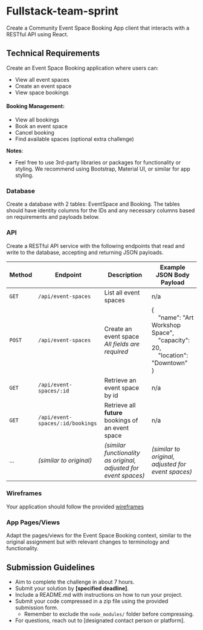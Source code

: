 # Fullstack-team-sprint

Create a Community Event Space Booking App client that interacts with a RESTful API using React.

## Technical Requirements

Create an Event Space Booking application where users can:

- View all event spaces
- Create an event space
- View space bookings

#### Booking Management:

- View all bookings
- Book an event space
- Cancel booking
- Find available spaces (optional extra challenge)

**Notes**:

- Feel free to use 3rd-party libraries or packages for functionality or styling. We recommend using Bootstrap, Material UI, or similar for app styling.

### Database

Create a database with 2 tables: EventSpace and Booking. The tables should have identity columns for the IDs and any necessary columns based on requirements and payloads below.

### API

Create a RESTful API service with the following endpoints that read and write to the database, accepting and returning JSON payloads.

| Method   | Endpoint                     | Description                                                                                                                                | Example JSON Body Payload                                                                                                                                                                                                                                                                                                         |
| -------- | ---------------------------- | ------------------------------------------------------------------------------------------------------------------------------------------ | ---------------------------------------------------------------------------------------------------------------------------------------------------------------------------------------------------------------------------------------------------------------------------------------------------------------------------------- |
| `GET`    | `/api/event-spaces`          | List all event spaces                                                                                                                      | n/a                                                                                                                                                                                                                                                                                                                                |
| `POST`   | `/api/event-spaces`          | Create an event space<br><em>All fields are required</em>                                                                                  | { <br>&nbsp;&nbsp;&nbsp;&nbsp;"name": "Art Workshop Space",<br>&nbsp;&nbsp;&nbsp;&nbsp;"capacity": 20,<br>&nbsp;&nbsp;&nbsp;&nbsp;"location": "Downtown"<br>}                                                                                                                                                                      |
| `GET`    | `/api/event-spaces/:id`      | Retrieve an event space by id                                                                                                              | n/a                                                                                                                                                                                                                                                                                                                                |
| `GET`    | `/api/event-spaces/:id/bookings` | Retrieve all **future** bookings of an event space                                                                                          | n/a                                                                                                                                                                                                                                                                                                                                |
| ...      | *(similar to original)*     | *(similar functionality as original, adjusted for event spaces)*                                                                            | *(similar to original, adjusted for event spaces)*                                                                                                                                                                                                                                                                                 |

### Wireframes

Your application should follow the provided [wireframes](/assets/wireframes)

### App Pages/Views

Adapt the pages/views for the Event Space Booking context, similar to the original assignment but with relevant changes to terminology and functionality.

## Submission Guidelines

- Aim to complete the challenge in about 7 hours.
- Submit your solution by **[specified deadline]**.
- Include a README.md with instructions on how to run your project.
- Submit your code compressed in a zip file using the provided submission form.
  - Remember to exclude the `node_modules/` folder before compressing.
- For questions, reach out to [designated contact person or platform].

